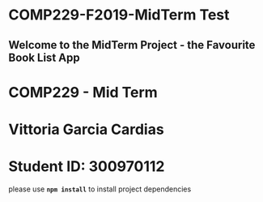 # COMP229-F2019-MidTerm Test

## Welcome to the MidTerm Project - the Favourite Book List App

# COMP229 - Mid Term
# Vittoria Garcia Cardias
# Student ID: 300970112

please use **`npm install`** to install project dependencies
